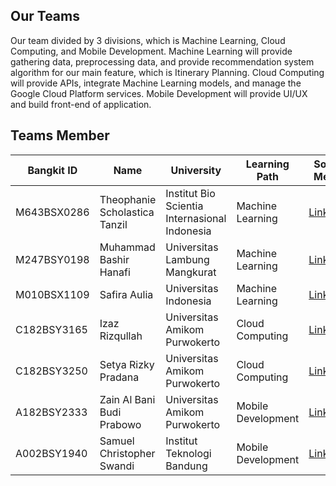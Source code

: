 ## Our Teams
Our team divided by 3 divisions, which is Machine Learning, Cloud Computing, and Mobile Development. Machine Learning will provide gathering data, preprocessing data, and provide recommendation system algorithm for our main feature, which is Itinerary Planning. Cloud Computing will provide APIs, integrate Machine Learning models, and manage the Google Cloud Platform services. Mobile Development will provide UI/UX and build front-end of application.

## Teams Member
| Bangkit ID | Name | University | Learning Path | Social Media |
|-----|-------|------|------|------|
| M643BSX0286   | Theophanie Scholastica Tanzil |  Institut Bio Scientia Internasional Indonesia | Machine Learning | [LinkedIn](https://www.linkedin.com/in/thscho/)
| M247BSY0198   |  Muhammad Bashir Hanafi  | Universitas Lambung Mangkurat | Machine Learning | [LinkedIn](https://www.linkedin.com/in/bashirhanafi)
| M010BSX1109 | Safira Aulia | Universitas Indonesia | Machine Learning | [LinkedIn](https://www.linkedin.com/in/safiraaulia5/)
| C182BSY3165 | Izaz Rizqullah | Universitas Amikom Purwokerto | Cloud Computing | [LinkedIn](https://www.linkedin.com/in/izaz-rizqullah/)
 | C182BSY3250 |  Setya Rizky Pradana | Universitas Amikom Purwokerto | Cloud Computing | [LinkedIn](https://www.linkedin.com/in/setya-rp/)
| A182BSY2333 | Zain Al Bani Budi Prabowo | Universitas Amikom Purwokerto | Mobile Development | [LinkedIn](https://www.linkedin.com/in/zainalbani/)
| A002BSY1940 |  Samuel Christopher Swandi | Institut Teknologi Bandung | Mobile Development | [LinkedIn](https://www.linkedin.com/in/samuelswandi/)
